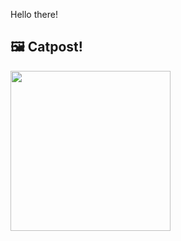 Hello there!



## 🖼️ Catpost!

<sub>
    <img src="https://cdn2.thecatapi.com/images/30i.jpg" height="256">
</sub>

